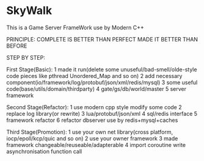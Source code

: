 # SkyWalk
This is a Game Server FrameWork use by Modern C++


PRINCIPLE:
	COMPLETE IS BETTER THAN PERFECT
	MADE IT BETTER THAN BEFORE


STEP BY STEP:

First Stage(Basic): 
	1 made it run(delete some unuseful/bad-smell/olde-style code pieces like pthread Unordered_Map and so on)
	2 add necessary component(io/framework/log/protobuf/json/xml/redis/mysql)
	3 some useful code(base/utils/domain/thirdparty)
	4 gate/gs/db/world/master
	5 server framework

Second Stage(Refactor):
	1 use modern cpp style modify some code
	2 replace log library(or rewrite)
	3 lua/protobuf/json/xml 
	4 sql/redis interface
	5 framework refactor
	6 refactor dbserver use by redis+mysql+caches

Third Stage(Promotion):
	1 use your own net library(cross platform, iocp/epoll/kcp/quic and so on)
	2 use your owner framework
	3 made framework changeable/reuseable/adapterable
	4 import coroutine write asynchronisation function call
